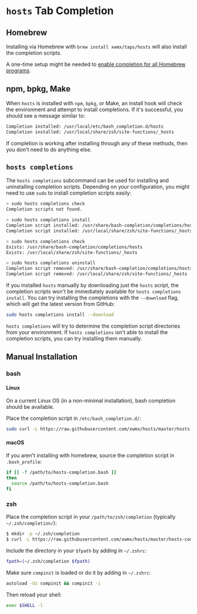 # `hosts` Tab Completion

## Homebrew

Installing via Homebrew with `brew install xwmx/taps/hosts` will also
install the completion scripts.

A one-time setup might be needed to [enable completion for all Homebrew
programs](https://docs.brew.sh/Shell-Completion).

## npm, bpkg, Make

When `hosts` is installed with `npm`, `bpkg`, or Make, an install hook will
check the environment and attempt to install completions. If it's successful,
you should see a message similar to:

```bash
Completion installed: /usr/local/etc/bash_completion.d/hosts
Completion installed: /usr/local/share/zsh/site-functions/_hosts
```

If completion is working after installing through any of these methods, then
you don't need to do anything else.

## `hosts completions`

The `hosts completions` subcommand can be used for installing and uninstalling
completion scripts. Depending on your configuration, you might need to use
`sudo` to install completion scripts easily:

```bash
> sudo hosts completions check
Completion scripts not found.

> sudo hosts completions install
Completion script installed: /usr/share/bash-completion/completions/hosts
Completion script installed: /usr/local/share/zsh/site-functions/_hosts

> sudo hosts completions check
Exists: /usr/share/bash-completion/completions/hosts
Exists: /usr/local/share/zsh/site-functions/_hosts

> sudo hosts completions uninstall
Completion script removed: /usr/share/bash-completion/completions/hosts
Completion script removed: /usr/local/share/zsh/site-functions/_hosts
```

If you installed `hosts` manually by downloading just the `hosts` script,
the completion scripts won't be immediately available for
`hosts completions install`. You can try installing the completions with
the `--download` flag, which will get the latest version from GitHub:

```bash
sudo hosts completions install --download
```

`hosts completions` will try to determine the completion script directories
from your environment. If `hosts completions` isn't able to install
the completion scripts, you can try installing them manually.

## Manual Installation

### bash

#### Linux

On a current Linux OS (in a non-minimal installation), bash completion should
be available.

Place the completion script in `/etc/bash_completion.d/`:

```bash
sudo curl -L https://raw.githubusercontent.com/xwmx/hosts/master/hosts-completion.bash -o /etc/bash_completion.d/hosts
```

#### macOS

If you aren't installing with homebrew, source the completion script in
`.bash_profile`:

```sh
if [[ -f /path/to/hosts-completion.bash ]]
then
  source /path/to/hosts-completion.bash
fi
```

### zsh

Place the completion script in your `/path/to/zsh/completion` (typically
`~/.zsh/completion/`):

```bash
$ mkdir -p ~/.zsh/completion
$ curl -L https://raw.githubusercontent.com/xwmx/hosts/master/hosts-completion.zsh > ~/.zsh/completion/_hosts
```
Include the directory in your `$fpath` by adding in `~/.zshrc`:

```bash
fpath=(~/.zsh/completion $fpath)
```

Make sure `compinit` is loaded or do it by adding in `~/.zshrc`:

```bash
autoload -Uz compinit && compinit -i
```

Then reload your shell:

```bash
exec $SHELL -l
```
